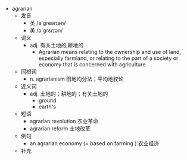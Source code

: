 - agrarian
  - 发音
    - 英 /ə'greərɪən/
    - 美 /ə'ɡrɛrɪən/
  - 词义
    - adj. 有关土地的,耕地的
      - Agrarian means relating to the ownership and use of land, especially farmland, or relating to the part of a society or economy that is concerned with agriculture
  - 同根词
    - n. agrarianism 田地均分法；平均地权论
  - 近义词
    - adj. 土地的；耕地的；有关土地的
      - ground
      - earth's
  - 短语
    - agrarian revolution 农业革命
    - agrarian reform 土地改革
  - 例句
    - an agrarian economy (=  based on farming  ) 农业经济
  - 补充